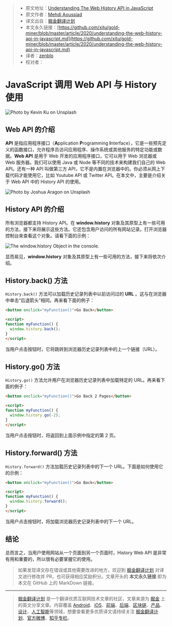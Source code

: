 > * 原文地址：[Understanding The Web History API in JavaScript](https://medium.com/javascript-in-plain-english/understanding-the-web-history-api-in-javascript-eac987071d4d)
> * 原文作者：[Mehdi Aoussiad](https://medium.com/@mehdiouss315)
> * 译文出自：[掘金翻译计划](https://github.com/xitu/gold-miner)
> * 本文永久链接：[https://github.com/xitu/gold-miner/blob/master/article/2020/understanding-the-web-history-api-in-javascript.md](https://github.com/xitu/gold-miner/blob/master/article/2020/understanding-the-web-history-api-in-javascript.md)
> * 译者：[zenblo](https://github.com/zenblo)
> * 校对者：

# JavaScript 调用 Web API 与 History 使用

![Photo by [Kevin Ku](https://unsplash.com/@ikukevk?utm_source=medium&utm_medium=referral) on [Unsplash](https://unsplash.com?utm_source=medium&utm_medium=referral)](https://cdn-images-1.medium.com/max/9184/0*wBiqieIBMgVIDeJ_)

## Web API 的介绍

**API** 是指应用程序接口（**A**pplication **P**rogramming **I**nterface），它是一些预先定义的函数接口，允许程序员访问应用程序、操作系统或其他服务的特定功能或数据。**Web API** 是用于 Web 开发的应用程序接口，它可以用于 Web 浏览器或 Web 服务器。我们可以使用 Java 或 Node 等不同的技术来构建我们自己的 Web API。还有一种 API 叫做第三方 API，它不是内置在浏览器中的。你必须从网上下载代码才能使用它，比如 Youtube API 或 Twitter API。在本文中，主要是介绍关于 Web API 中的 History API 的使用。

![Photo by [Joshua Aragon](https://unsplash.com/@goshua13?utm_source=medium&utm_medium=referral) on [Unsplash](https://unsplash.com?utm_source=medium&utm_medium=referral)](https://cdn-images-1.medium.com/max/5492/0*crcbHF8nQYE3cCwp)

## History API 的介绍

所有浏览器都支持 History API。在 **window.history** 对象及其原型上有一些可用的方法，接下来将展示这些方法。它还包含用户访问的所有网站记录。打开浏览器控制台来查看这个对象。请看下面的示例：

![The **window.history** Object in the console.](https://cdn-images-1.medium.com/max/2000/1*CF4GD-BAFVbCyyvkX96P7g.png)

显而易见，**window.history** 对象及其原型上有一些可用的方法，接下来将依次介绍。

## History.back() 方法

`History.back()` 方法可以加载历史记录列表中以前访问过的 **URL** 。这与在浏览器中单击“后退箭头”相同。再来看下面的例子：

```HTML
<button onclick="myFunction()">Go Back</button>

<script>
function myFunction() {
  window.history.back();
}
</script>
```

当用户点击按钮时，它将跳转到浏览器历史记录列表中的上一个链接（URL）。

## History.go() 方法

`History.go()` 方法允许用户在浏览器历史记录列表中加载特定的 URL。再来看下面的例子：

```HTML
<button onclick="myFunction()">Go Back 2 Pages</button>

<script>
function myFunction() {
  window.history.go(-2);
}
</script>
```

当用户点击按钮时，将返回到上面示例中指定的第 2 页。

## History.forward() 方法

`History.forward()` 方法加载历史记录列表中的下一个 URL。下面是如何使用它的示例：

```HTML
<button onclick="myFunction()">Go Back</button>

<script>
function myFunction() {
  window.history.forward();
}
</script>
```

当用户点击按钮时，将加载浏览器历史记录列表中的下一个 URL。

## 结论

总而言之，当用户使用网站从一个页面到另一个页面时，History Web API 是非常有用和重要的，所以很有必要掌握它的使用。

> 如果发现译文存在错误或其他需要改进的地方，欢迎到 [掘金翻译计划](https://github.com/xitu/gold-miner) 对译文进行修改并 PR，也可获得相应奖励积分。文章开头的 **本文永久链接** 即为本文在 GitHub 上的 MarkDown 链接。

---

> [掘金翻译计划](https://github.com/xitu/gold-miner) 是一个翻译优质互联网技术文章的社区，文章来源为 [掘金](https://juejin.im) 上的英文分享文章。内容覆盖 [Android](https://github.com/xitu/gold-miner#android)、[iOS](https://github.com/xitu/gold-miner#ios)、[前端](https://github.com/xitu/gold-miner#前端)、[后端](https://github.com/xitu/gold-miner#后端)、[区块链](https://github.com/xitu/gold-miner#区块链)、[产品](https://github.com/xitu/gold-miner#产品)、[设计](https://github.com/xitu/gold-miner#设计)、[人工智能](https://github.com/xitu/gold-miner#人工智能)等领域，想要查看更多优质译文请持续关注 [掘金翻译计划](https://github.com/xitu/gold-miner)、[官方微博](http://weibo.com/juejinfanyi)、[知乎专栏](https://zhuanlan.zhihu.com/juejinfanyi)。
